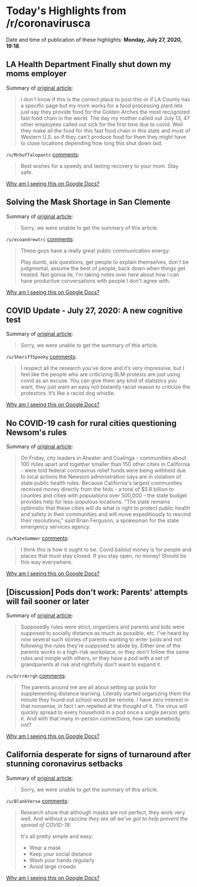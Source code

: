 # Today's Highlights from /r/coronavirusca

Date and time of publication of these highlights: **Monday, July 27, 2020, 19:18**.

## LA Health Department Finally shut down my moms employer

Summary of [original article](https://www.reddit.com/r/CoronavirusCA/comments/hywv1f/la_health_department_finally_shut_down_my_moms/):

> I don't know if this is the correct place to post this or if LA County has a specific page but my mom works for a food processing plant lets just say they provide food for the Golden Arches the most recognized fast food chain in the world. The day my mother called out July 13, 47 other employees called out sick for the first time due to covid. Well they make all the food for this fast food chain in this state and most of Western U.S. so if they can't produce food for them they might have to close locations depending how long this shut down last.

`/u/Mcbuffalopants` [comments](https://www.reddit.com/r/CoronavirusCA/comments/hywv1f/la_health_department_finally_shut_down_my_moms/):

> Best wishes for a speedy and lasting recovery to your mom. Stay safe.

[Why am I seeing this on Google Docs?](https://docs.google.com/document/d/1Dc6We63vOXIZsc0op-Bt4abqkYjXzOigalQqFxmvvbM/edit?usp=sharing)

## Solving the Mask Shortage in San Clemente

Summary of [original article](https://youtu.be/Dn-gHeOnL9c):

> Sorry, we were unable to get the summary of this article.

`/u/ecoandrewtrc` [comments](https://www.reddit.com/r/CoronavirusCA/comments/hyyq46/solving_the_mask_shortage_in_san_clemente/):

> These guys have a really great public communication energy:
> 
> Play dumb, ask questions, get people to explain themselves, don't be judgmental, assume the best of people, back down when things get heated. Not gonna lie, I'm taking notes over here about how I can have productive conversations with people I don't agree with.

[Why am I seeing this on Google Docs?](https://docs.google.com/document/d/1Dc6We63vOXIZsc0op-Bt4abqkYjXzOigalQqFxmvvbM/edit?usp=sharing)

## COVID Update - July 27, 2020: A new cognitive test

Summary of [original article](https://www.reddit.com/r/CoronavirusCA/comments/hz1gi4/covid_update_july_27_2020_a_new_cognitive_test/):

> Sorry, we were unable to get the summary of this article.

`/u/SheriffSpooky` [comments](https://www.reddit.com/r/CoronavirusCA/comments/hz1gi4/covid_update_july_27_2020_a_new_cognitive_test/):

> I respect all the research you’ve done and it’s very impressive, but I feel like the people who are criticizing BLM protests are just using covid as an excuse. You can give them any kind of statistics you want, they just want an easy not blatantly racist reason to criticize the protestors. It’s like a racist dog whistle.

[Why am I seeing this on Google Docs?](https://docs.google.com/document/d/1Dc6We63vOXIZsc0op-Bt4abqkYjXzOigalQqFxmvvbM/edit?usp=sharing)

## No COVID-19 cash for rural cities questioning Newsom's rules

Summary of [original article](https://www.latimes.com/politics/newsletter/2020-07-27/gavin-newsom-covid-19-cash-blocked-rural-cities-newsletter-essential-politics):

> On Friday, city leaders in Atwater and Coalinga - communities about 100 miles apart and together smaller than 150 other cities in California - were told federal coronavirus relief funds were being withheld due to local actions the Newsom administration says are in violation of state public health rules. Because California's largest communities received money directly from the feds - a total of $5.8 billion to counties and cities with populations over 500,000 - the state budget provides help for less-populous locations. "The state remains optimistic that these cities will do what is right to protect public health and safety in their communities and will move expeditiously to rescind their resolutions," said Brian Ferguson, a spokesman for the state emergency services agency.

`/u/KateSommer` [comments](https://www.reddit.com/r/CoronavirusCA/comments/hytpbo/no_covid19_cash_for_rural_cities_questioning/):

> I think this is how it ought to be.  Covid bailout money is for people and places that must stay closed.  If you stay open, no money!  Should be this way everywhere.

[Why am I seeing this on Google Docs?](https://docs.google.com/document/d/1Dc6We63vOXIZsc0op-Bt4abqkYjXzOigalQqFxmvvbM/edit?usp=sharing)

## [Discussion] Pods don't work: Parents' attempts will fail sooner or later

Summary of [original article](https://www.reddit.com/r/CoronavirusCA/comments/hz24rn/discussion_pods_dont_work_parents_attempts_will/):

> Supposedly rules were strict, organizers and parents and kids were supposed to socially distance as much as possible, etc. I've heard by now several such stories of parents wanting to enter pods and not following the rules they're supposed to abide by. Either one of the parents works in a high-risk workplace, or they don't follow the same rules and mingle with others, or they have a pod with a set of grandparents at risk and rightfully don't want to expand it.

`/u/GrrrArrgh` [comments](https://www.reddit.com/r/CoronavirusCA/comments/hz24rn/discussion_pods_dont_work_parents_attempts_will/):

> The parents around me are all about setting up pods for supplementing distance learning. Literally started organizing them the minute they found out school would be remote. I have zero interest in that nonsense, in fact I am repelled at the thought of it. The virus will quickly spread to every household in a pod once a single person gets it. And with that many in-person connections, how can somebody not?

[Why am I seeing this on Google Docs?](https://docs.google.com/document/d/1Dc6We63vOXIZsc0op-Bt4abqkYjXzOigalQqFxmvvbM/edit?usp=sharing)

## California desperate for signs of turnaround after stunning coronavirus setbacks

Summary of [original article](https://www.latimes.com/california/story/2020-07-27/coronavirus-story-including-latest-l-a-county-numbers-and-rate-of-hospitalizations-statewide):

> Sorry, we were unable to get the summary of this article.

`/u/BlankVerse` [comments](https://www.reddit.com/r/CoronavirusCA/comments/hyyidc/california_desperate_for_signs_of_turnaround/):

> Research show that although masks are not perfect, they work very well. And without a vaccine *they are all we've got to help prevent the spread of COVID-19*. 
> 
> It's all pretty simple and easy:
> 
> * Wear a mask
> * Keep your social distance
> * Wash your hands regularly
> * Avoid large crowds

[Why am I seeing this on Google Docs?](https://docs.google.com/document/d/1Dc6We63vOXIZsc0op-Bt4abqkYjXzOigalQqFxmvvbM/edit?usp=sharing)

